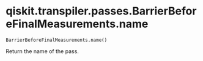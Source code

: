 # qiskit.transpiler.passes.BarrierBeforeFinalMeasurements.name

`BarrierBeforeFinalMeasurements.name()`

Return the name of the pass.
